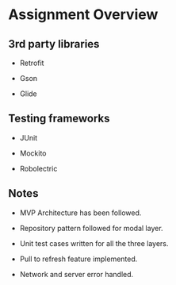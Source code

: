 # Assignment Overview
## 3rd party libraries
* Retrofit

* Gson

* Glide
 
## Testing frameworks
* JUnit

* Mockito

* Robolectric
 
## Notes
* MVP Architecture has been followed.

* Repository pattern followed for modal layer.

* Unit test cases written for all the three layers.

* Pull to refresh feature implemented.

* Network and server error handled.

